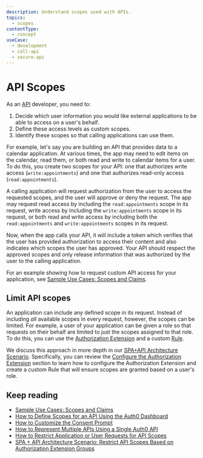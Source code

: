 ```yaml
---
description: Understand scopes used with APIs.
topics:
  - scopes
contentType:
  - concept
useCase:
  - development
  - call-api
  - secure-api
---
```

# API Scopes

As an [API](/apis) developer, you need to:

1. Decide which user information you would like external applications to be able to access on a user's behalf.
2. Define these access levels as custom scopes.
3. Identify these scopes so that calling applications can use them. 

For example, let's say you are building an API that provides data to a calendar application. At various times, the app may need to edit items on the calendar, read them, or both read and write to calendar items for a user. To do this, you create two scopes for your API: one that authorizes write access (`write:appointments`) and one that authorizes read-only access (`read:appointments`). 

A calling application will request authorization from the user to access the requested scopes, and the user will approve or deny the request. The app may request read access by including the `read:appointments` scope in its request, write access by including the `write:appointments` scope in its request, or both read and write access by including both the `read:appointments` and `write:appointments` scopes in its request. 

Now, when the app calls your API, it will include a token which verifies that the user has provided authorization to access their content and also indicates which scopes the user has approved. Your API should respect the approved scopes and only release information that was authorized by the user to the calling application.

For an example showing how to request custom API access for your application, see [Sample Use Cases: Scopes and Claims](/scopes/current/sample-use-cases#request-custom-API-access).

## Limit API scopes

An application can include any defined scope in its request. Instead of including _all_ available scopes in every request, however, the scopes can be limited. For example, a user of your application can be given a role so that requests on their behalf are limited to just the scopes assigned to that role. To do this, you can use the [Authorization Extension](/extensions/authorization-extension) and a custom [Rule](/rules).

We discuss this approach in more depth in our [SPA+API Architecture Scenario](/architecture-scenarios/spa-api). Specifically, you can review the [Configure the Authorization Extension](/architecture-scenarios/spa-api/part-2#configure-the-authorization-extension) section to learn how to configure the Authorization Extension and create a custom Rule that will ensure scopes are granted based on a user's role.


## Keep reading

- [Sample Use Cases: Scopes and Claims](/scopes/current/sample-use-cases)
- [How to Define Scopes for an API Using the Auth0 Dashboard](/scopes/current/guides/define-api-scopes-dashboard)
- [How to Customize the Consent Prompt](/scopes/current/guides/customize-consent-prompt)
- [How to Represent Multiple APIs Using a Single Auth0 API](/api-auth/tutorials/represent-multiple-apis)
- [How to Restrict Application or User Requests for API Scopes](/api-auth/restrict-requests-for-scopes)
- [SPA + API Architecture Scenario: Restrict API Scopes Based on Authorization Extension Groups](/architecture-scenarios/spa-api/part-2#configure-the-authorization-extension)
